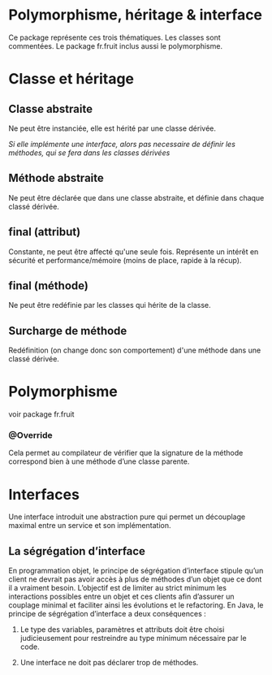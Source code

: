 # Polymorphisme, héritage & interface

Ce package représente ces trois thématiques. Les classes sont commentées.
Le package fr.fruit inclus aussi le polymorphisme.

# Classe et héritage

## Classe abstraite

Ne peut être instanciée, elle est hérité par une classe dérivée.

*Si elle implémente une interface, alors pas necessaire de définir les méthodes, qui se fera dans les classes dérivées*

## Méthode abstraite

Ne peut être déclarée que dans une classe abstraite, et définie dans chaque classé dérivée.

## final (attribut)

Constante, ne peut être affecté qu'une seule fois.
Représente un intérêt en sécurité et  performance/mémoire (moins de place, rapide à la récup).


## final (méthode)

Ne peut être redéfinie par les classes qui hérite de la classe.

## Surcharge de méthode

Redéfinition (on change donc son comportement) d'une méthode dans une classé dérivée.

# Polymorphisme

voir package fr.fruit

### @Override

Cela permet au compilateur de vérifier que la signature de la méthode correspond bien à une méthode d’une classe parente.

# Interfaces

Une interface introduit une abstraction pure qui permet un découplage maximal entre un service et son implémentation.

## La ségrégation d’interface

En programmation objet, le principe de ségrégation d’interface stipule qu’un client ne devrait pas avoir accès à plus de méthodes d’un objet que ce dont il a vraiment besoin. L’objectif est de limiter au strict minimum les interactions possibles entre un objet et ces clients afin d’assurer un couplage minimal et faciliter ainsi les évolutions et le refactoring. En Java, le principe de ségrégation d’interface a deux conséquences :

  1. Le type des variables, paramètres et attributs doit être choisi judicieusement pour restreindre au type minimum nécessaire par le code.

  2.  Une interface ne doit pas déclarer trop de méthodes.
